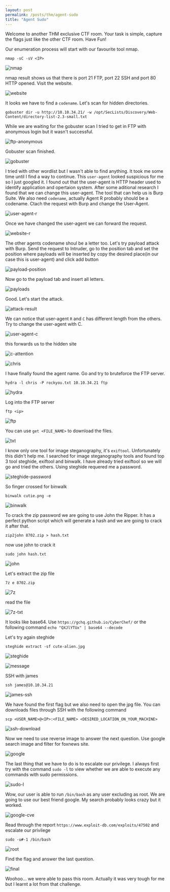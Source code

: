 ```yaml
---
layout: post
permalink: /posts/thm/agent-sudo
title: "Agent Sudo"
---
```


Welcome to another THM exclusive CTF room. Your task is simple, capture the flags just like the other CTF room. Have Fun! <br/>

Our enumeration process will start with our favourite tool nmap.

```
nmap -sC -sV <IP>
```

![nmap](/assets/images/thm/agent-sudo/nmap.png)

nmap result shows us that there is port 21 FTP, port 22 SSH and port 80 HTTP opened. Visit the website.

![website](/assets/images/thm/agent-sudo/website.png)

It looks we have to find a `codename`. Let's scan for hidden directories.

```
gobuster dir -u http://10.10.34.21/ -w /opt/SecLists/Discovery/Web-Content/directory-list-2.3-small.txt
```

While we are waiting for the gobuster scan I tried to get in FTP with anonymous login but it wasn't successful.

![ftp-anonymous](/assets/images/thm/agent-sudo/ftp-anonymous.png)

Gobuster scan finished.

![gobuster](/assets/images/thm/agent-sudo/gobuster.png)

I tried with other wordlist but I wasn't able to find anything. It took me some time until I find a way to continue. This `user-agent` looked suspicious for me so I just googled it. I found out that the user-agent is HTTP header used to identify application and opertaion system. After some aditional research I found that we can change this user-agent. The tool that can help us is Burp Suite. We also need `codename`, actually Agent R probably should be a codename. Ctach the request with Burp and change the User-Agent.

![user-agent-r](/assets/images/thm/agent-sudo/user-agent-r.png)
 
Once we have changed the user-agent we can forward the request.

![website-r](/assets/images/thm/agent-sudo/website-r.png)
 
The other agents codename shoul be a letter too. Let's try payload attack with Burp. Send the request to Intruder, go to the position tab and set the position where payloads will be inserted by copy the desired place(in our case this is user-agent) and click add button

![payload-position](/assets/images/thm/agent-sudo/payload-position.png)

Now go to the payload tab and insert all letters.

![payloads](/assets/images/thm/agent-sudo/payloads.png)

Good. Let's start the attack.

![attack-result](/assets/images/thm/agent-sudo/attack-result.png)

We can notice that user-agent `R` and `C` has different length from the others. Try to change the user-agent with C.

![user-agent-c](/assets/images/thm/agent-sudo/user-agent-c.png)

this forwards us to the hidden site

![c-attention](/assets/images/thm/agent-sudo/c-attention.png)

![chris](/assets/images/thm/agent-sudo/chris.png)

I have finally found the agent name. Go and try to bruteforce the FTP server. 

```
hydra -l chris -P rockyou.txt 10.10.34.21 ftp
```

![hydra](/assets/images/thm/agent-sudo/hydra.png)

Log into the FTP server

```
ftp <ip>
```

![ftp](/assets/images/thm/agent-sudo/ftp.png)

You can use `get <FILE_NAME>` to download the files.

![txt](/assets/images/thm/agent-sudo/txt.png)

I know only one tool for image steganography, it's `exiftool`. Unfortunately this didn't help me. I searched for image steganography tools and found top 3 tool steghide, exiftool and binwalk. I have already tried exiftool so we will go and tried the others. Using steghide requered me a password.

![steghide-password](/assets/images/thm/agent-sudo/steghide-password.png)

So finger crossed for binwalk

```
binwalk cutie.png -e
```

![binwalk](/assets/images/thm/agent-sudo/binwalk.png)

To crack the zip password we are going to use John the Ripper. It has a perfect python script which will generate a hash and we are going to crack it after that.

```
zip2john 8702.zip > hash.txt
```

now use john to crack it

```
sudo john hash.txt
```

![john](/assets/images/thm/agent-sudo/john.png)

Let's extract the zip file

```
7z e 8702.zip
```

![7z](/assets/images/thm/agent-sudo/7z.png)

read the file

![7z-txt](/assets/images/thm/agent-sudo/7z-txt.png)

It looks like base64. Use `https://gchq.github.io/CyberChef/` or the following command `echo "QXJlYTUx" | base64 --decode` <br/>

Let's try again steghide

```
steghide extract -sf cute-alien.jpg
```

![steghide](/assets/images/thm/agent-sudo/steghide.png)

![message](/assets/images/thm/agent-sudo/message.png)

SSH with james

```
ssh james@10.10.34.21
```

![james-ssh](/assets/images/thm/agent-sudo/james-ssh.png)

We have found the first flag but we also need to open the jpg file. You can downloads files through SSH with the following command

```
scp <USER_NAME>@<IP>:<FILE_NAME> <DESIRED_LOCATION_ON_YOUR_MACHINE>
```

![ssh-download](/assets/images/thm/agent-sudo/ssh-download.png)

Now we need to use reverse image to answer the next question. Use google search image and filter for foxnews site.

![google](/assets/images/thm/agent-sudo/google.png)

The last thing that we have to do is to escalate our privilege. I always first try with the command `sudo -l` to view whether we are able to execute any commands with sudo permissions.

![sudo-l](/assets/images/thm/agent-sudo/sudo-l.png)

Wow, our user is able to run `/bin/bash` as any user excluding as root. We are going to use our best friend google. My search probably looks crazy but it worked.

![google-cve](/assets/images/thm/agent-sudo/google-cve.png)

Read through the report `https://www.exploit-db.com/exploits/47502` and escalate our privilege

```
sudo -u#-1 /bin/bash
```

![root](/assets/images/thm/agent-sudo/root.png)

Find the flag and answer the last question.

![final](/assets/images/thm/agent-sudo/final.png)

Woohoo... we were able to pass this room. Actually it was very tough for me but I learnt a lot from that challenge. 
